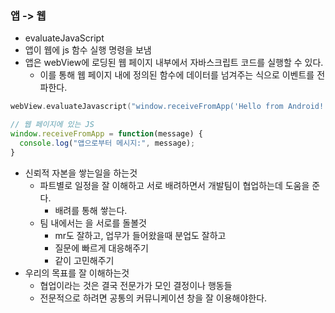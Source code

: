 ### 앱 -> 웹

- evaluateJavaScript
- 앱이 웹에 js 함수 실행 명령을 보냄
- 앱은 webView에 로딩된 웹 페이지 내부에서 자바스크립트 코드를 실행할 수 있다.
	- 이를 통해 웹 페이지 내에 정의된 함수에 데이터를 넘겨주는 식으로 이벤트를 전파한다.

``` kotlin
webView.evaluateJavascript("window.receiveFromApp('Hello from Android!')", null)
```

``` js
// 웹 페이지에 있는 JS
window.receiveFromApp = function(message) {
  console.log("앱으로부터 메시지:", message);
}

```

- 신뢰적 자본을 쌓는일을 하는것
	- 파트별로 일정을 잘 이해하고 서로 배려하면서 개발팀이 협업하는데 도움을 준다.
		- 배려를 통해 쌓는다.
	- 팀 내에서는 을 서로를 돌볼것
		- mr도 잘하고, 업무가 들어왔을때 분업도 잘하고
		- 질문에 빠르게 대응해주기
		- 같이 고민해주기
- 우리의 목표를 잘 이해하는것
	- 협업이라는 것은 결국 전문가가 모인 결정이나 행동들
	- 전문적으로 하려면 공통의 커뮤니케이션 창을 잘 이용해야한다.